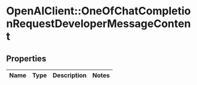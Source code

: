 # OpenAIClient::OneOfChatCompletionRequestDeveloperMessageContent

## Properties
Name | Type | Description | Notes
------------ | ------------- | ------------- | -------------

